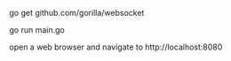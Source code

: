
go get github.com/gorilla/websocket

go run main.go

open a web browser and navigate to http://localhost:8080
